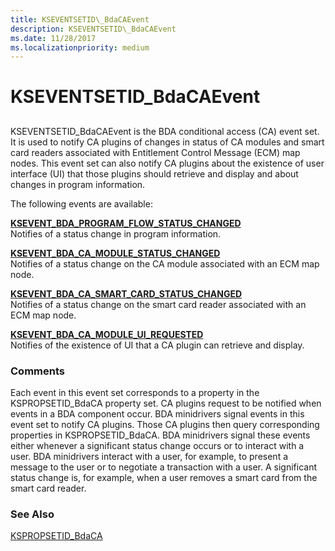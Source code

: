 ```yaml
---
title: KSEVENTSETID\_BdaCAEvent
description: KSEVENTSETID\_BdaCAEvent
ms.date: 11/28/2017
ms.localizationpriority: medium
---
```


# KSEVENTSETID\_BdaCAEvent


## <span id="ddk_kseventsetid_bdacaevent_ks"></span><span id="DDK_KSEVENTSETID_BDACAEVENT_KS"></span>


KSEVENTSETID\_BdaCAEvent is the BDA conditional access (CA) event set. It is used to notify CA plugins of changes in status of CA modules and smart card readers associated with Entitlement Control Message (ECM) map nodes. This event set can also notify CA plugins about the existence of user interface (UI) that those plugins should retrieve and display and about changes in program information.

The following events are available:

<span id="KSEVENT_BDA_PROGRAM_FLOW_STATUS_CHANGED"></span><span id="ksevent_bda_program_flow_status_changed"></span>[**KSEVENT\_BDA\_PROGRAM\_FLOW\_STATUS\_CHANGED**](ksevent-bda-program-flow-status-changed.md)  
Notifies of a status change in program information.

<span id="KSEVENT_BDA_CA_MODULE_STATUS_CHANGED"></span><span id="ksevent_bda_ca_module_status_changed"></span>[**KSEVENT\_BDA\_CA\_MODULE\_STATUS\_CHANGED**](ksevent-bda-ca-module-status-changed.md)  
Notifies of a status change on the CA module associated with an ECM map node.

<span id="KSEVENT_BDA_CA_SMART_CARD_STATUS_CHANGED"></span><span id="ksevent_bda_ca_smart_card_status_changed"></span>[**KSEVENT\_BDA\_CA\_SMART\_CARD\_STATUS\_CHANGED**](ksevent-bda-ca-smart-card-status-changed.md)  
Notifies of a status change on the smart card reader associated with an ECM map node.

<span id="KSEVENT_BDA_CA_MODULE_UI_REQUESTED"></span><span id="ksevent_bda_ca_module_ui_requested"></span>[**KSEVENT\_BDA\_CA\_MODULE\_UI\_REQUESTED**](ksevent-bda-ca-module-ui-requested.md)  
Notifies of the existence of UI that a CA plugin can retrieve and display.

### Comments

Each event in this event set corresponds to a property in the KSPROPSETID\_BdaCA property set. CA plugins request to be notified when events in a BDA component occur. BDA minidrivers signal events in this event set to notify CA plugins. Those CA plugins then query corresponding properties in KSPROPSETID\_BdaCA. BDA minidrivers signal these events either whenever a significant status change occurs or to interact with a user. BDA minidrivers interact with a user, for example, to present a message to the user or to negotiate a transaction with a user. A significant status change is, for example, when a user removes a smart card from the smart card reader.

### See Also

[KSPROPSETID\_BdaCA](kspropsetid-bdaca.md)

 

 






